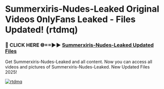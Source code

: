 # Summerxiris-Nudes-Leaked Original Videos 0nlyFans Leaked - Files Updated! (rtdmq)

<h3>🔴 CLICK HERE 🌐==►► <a href="https://tinyurl.com/4mcuefdz" rel="nofollow">Summerxiris-Nudes-Leaked Updated Files</a></h3>

Get Summerxiris-Nudes-Leaked and all content. Now you can access all videos and pictures of Summerxiris-Nudes-Leaked. New Updated Files 2025!

[![rtdmq](https://i.imgur.com/StAQSOY.gif)](https://tinyurl.com/4mcuefdz)
